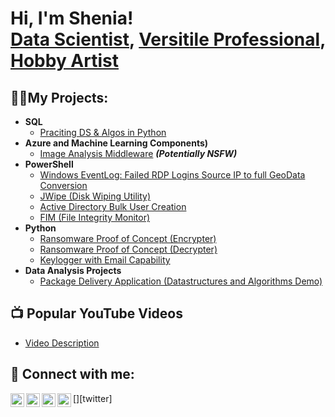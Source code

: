 <h1>Hi, I'm Shenia! <br/><a href="https://github.com/sheniabosch">Data Scientist</a>, <a href="https://www.linkedin.com/in/shenia-bosch-08878b193/">Versitile Professional</a>, <a href="https://https://sheniabosch.wixsite.com/artwork">Hobby Artist</a></h1>

<h2>👨‍💻My Projects:</h2>

- <b>SQL</b>
  - [Praciting DS & Algos in Python](https://github.com/joshmadakor1/Algorithms-Practice)
- <b>Azure and Machine Learning Components)</b>
  - [Image Analysis Middleware](https://github.com/joshmadakor1/4chan-Image-Analysis-Middleware-C964) <b><i>(Potentially NSFW)</b></i>
- <b>PowerShell</b>
  - [Windows EventLog: Failed RDP Logins Source IP to full GeoData Conversion](https://github.com/joshmadakor1/Sentinel-Lab)
  - [JWipe (Disk Wiping Utility)](https://github.com/joshmadakor1/Jwipe.PowerShell)
  - [Active Directory Bulk User Creation](https://github.com/joshmadakor1/AD_PS)
  - [FIM (File Integrity Monitor)](https://github.com/joshmadakor1/PowerShell-Integrity-FIM)
- <b>Python</b>
  - [Ransomware Proof of Concept (Encrypter)](https://github.com/joshmadakor1/EncrypterPOC)
  - [Ransomware Proof of Concept (Decrypter)](https://github.com/joshmadakor1/DecrypterPOC)
  - [Keylogger with Email Capability](https://github.com/joshmadakor1/Key-Logger-With-Email)
- <b>Data Analysis Projects</b>
  - [Package Delivery Application (Datastructures and Algorithms Demo)](https://github.com/joshmadakor1/Package-Delivery-Pathfinding-Algorithm)

<h2>📺 Popular YouTube Videos</h2>

- [Video Description](https://www.youtube.com)

<h2> 🤳 Connect with me:</h2>

[<img align="left" alt="SheniaBosch | YouTube" width="22px" src="https://cdn.jsdelivr.net/npm/simple-icons@v3/icons/youtube.svg" />][youtube]
[<img align="left" alt="SheniaBosch | Twitter" width="22px" src="https://cdn.jsdelivr.net/npm/simple-icons@v3/icons/twitter.svg" />][twitter]
[<img align="left" alt="SheniaBosch | LinkedIn" width="22px" src="https://cdn.jsdelivr.net/npm/simple-icons@v3/icons/linkedin.svg" />][linkedin]
[<img align="left" alt="SheniaBosch | Instagram" width="22px" src="https://cdn.jsdelivr.net/npm/simple-icons@v3/icons/instagram.svg" />][instagram]


[youtube]: https://www.youtube.com/c/sheniabosch
[instagram]: https://www.instagram.com/sheniabosch/
[linkedin]: https://www.linkedin.com/in/shenia-bosch-08878b193/

<!--
**joshmadakor1/joshmadakor1** is a ✨ _special_ ✨ repository because its `README.md` (this file) appears on your GitHub profile.

Here are some ideas to get you started:

- 🔭 I’m currently working on ...
- 🌱 I’m currently learning ...
- 👯 I’m looking to collaborate on ...
- 🤔 I’m looking for help with ...
- 💬 Ask me about ...
- 📫 How to reach me: ...
- 😄 Pronouns: ...
- ⚡ Fun fact: ...
-->
